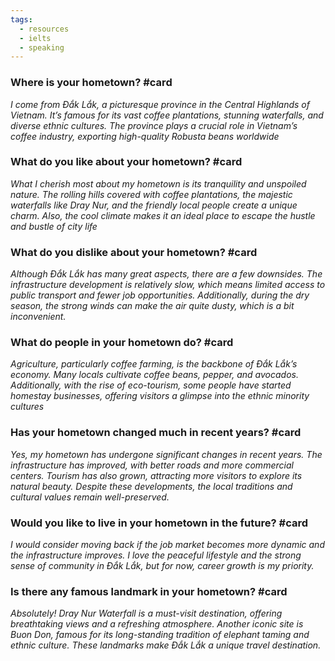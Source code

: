 ```yaml
---
tags:
  - resources
  - ielts
  - speaking
---
```


### Where is your hometown? #card 

_I come from Đắk Lắk, a picturesque province in the Central Highlands of Vietnam. It’s famous for its vast coffee plantations, stunning waterfalls, and diverse ethnic cultures. The province plays a crucial role in Vietnam’s coffee industry, exporting high-quality Robusta beans worldwide_

### What do you like about your hometown? #card

_What I cherish most about my hometown is its tranquility and unspoiled nature. The rolling hills covered with coffee plantations, the majestic waterfalls like Dray Nur, and the friendly local people create a unique charm. Also, the cool climate makes it an ideal place to escape the hustle and bustle of city life_

### What do you dislike about your hometown? #card 

_Although Đắk Lắk has many great aspects, there are a few downsides. The infrastructure development is relatively slow, which means limited access to public transport and fewer job opportunities. Additionally, during the dry season, the strong winds can make the air quite dusty, which is a bit inconvenient._

### What do people in your hometown do? #card

_Agriculture, particularly coffee farming, is the backbone of Đắk Lắk’s economy. Many locals cultivate coffee beans, pepper, and avocados. Additionally, with the rise of eco-tourism, some people have started homestay businesses, offering visitors a glimpse into the ethnic minority cultures_

### Has your hometown changed much in recent years? #card 

_Yes, my hometown has undergone significant changes in recent years. The infrastructure has improved, with better roads and more commercial centers. Tourism has also grown, attracting more visitors to explore its natural beauty. Despite these developments, the local traditions and cultural values remain well-preserved._

### Would you like to live in your hometown in the future? #card

_I would consider moving back if the job market becomes more dynamic and the infrastructure improves. I love the peaceful lifestyle and the strong sense of community in Đắk Lắk, but for now, career growth is my priority._

### Is there any famous landmark in your hometown? #card 

_Absolutely! Dray Nur Waterfall is a must-visit destination, offering breathtaking views and a refreshing atmosphere. Another iconic site is Buon Don, famous for its long-standing tradition of elephant taming and ethnic culture. These landmarks make Đắk Lắk a unique travel destination._